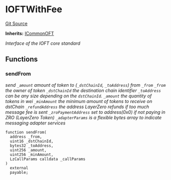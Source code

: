 # IOFTWithFee
[Git Source](https://github.com/manifoldfinance/mevETH2/blob/216fe89b4b259aa768c698247b6facac9d08597e/src/interfaces/IOFTWithFee.sol)

**Inherits:**
[ICommonOFT](/src/interfaces/ICommonOFT.sol/interface.ICommonOFT.md)

*Interface of the IOFT core standard*


## Functions
### sendFrom

*send `_amount` amount of token to (`_dstChainId`, `_toAddress`) from `_from`
`_from` the owner of token
`_dstChainId` the destination chain identifier
`_toAddress` can be any size depending on the `dstChainId`.
`_amount` the quantity of tokens in wei
`_minAmount` the minimum amount of tokens to receive on dstChain
`_refundAddress` the address LayerZero refunds if too much message fee is sent
`_zroPaymentAddress` set to address(0x0) if not paying in ZRO (LayerZero Token)
`_adapterParams` is a flexible bytes array to indicate messaging adapter services*


```solidity
function sendFrom(
  address _from,
  uint16 _dstChainId,
  bytes32 _toAddress,
  uint256 _amount,
  uint256 _minAmount,
  LzCallParams calldata _callParams
)
  external
  payable;
```

